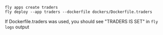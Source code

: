 
```
fly apps create traders
fly deploy --app traders --dockerfile dockers/Dockerfile.traders
```

If Dockerfile.traders was used, you should see "TRADERS IS SET" in `fly logs` output
